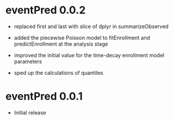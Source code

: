 # eventPred 0.0.2

- replaced first and last with slice of dplyr in summarizeObserved

- added the piecewise Poisson model to fitEnrollment and predictEnrollment at the analysis stage

- improved the initial value for the time-decay enrollment model parameters

- sped up the calculations of quantiles

# eventPred 0.0.1

- Initial release

